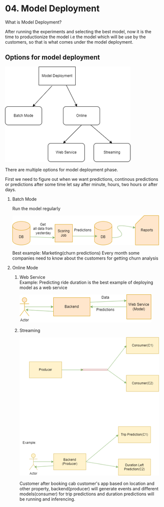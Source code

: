 <h1> 04. Model Deployment </h1>

What is Model Deployment?

After running the experiments and selecting the best model, now it is the time to productionize the  model i.e the model which will be use by the customers,
so that is what comes under the model deployment.

<h2> Options for model deployment </h2>

![Alt text](model_deployment_options.png?raw=true)

There are multiple options for model deployment phase.

First we need to figure out when we want predictions, continous predictions or predictions after some time let say after minute, hours, two hours or after days.



<ol>
<li> Batch Mode </li>
<p> Run the model regularly </p>

![Alt text](Batch_Mode.png?raw=true)

Best example: Marketing(churn predictions)
Every month some companies need to know about the customers for getting churn analysis
  
<li> Online Mode </li>  
<ol>
  <li> Web Service </li>
Example: Predicting ride duration is the best example of deploying model as a web service 


![Alt text](Online_Mode.png?raw=true)
  
  <li> Streaming </li>

![Alt text](Streaming_mode.png?raw=true)
  


Customer after booking cab customer's app based on location and other
property, backend(producer) will generate events and different models(consumer) for trip predictions
and duration predictions will be running and inferencing.

   
  

  
